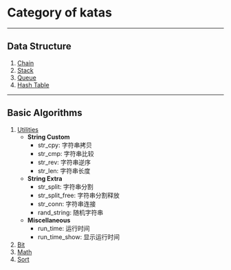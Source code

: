 # Category of katas

---


## Data Structure

1. [Chain](data_structures/chain.c)
2. [Stack](data_structures/stack.c)
3. [Queue](data_structures/queue.c)
5. [Hash Table](data_structures/hash_table.c)

---

## Basic Algorithms

1. [Utilities](algorithms/utilities.c)
    * **String Custom**
        * str_cpy: 字符串拷贝
        * str_cmp: 字符串比较
        * str_rev: 字符串逆序
        * str_len: 字符串长度
    * **String Extra**
        * str_split: 字符串分割
        * str_split_free: 字符串分割释放
        * str_conn: 字符串连接
        * rand_string: 随机字符串
    * **Miscellaneous**
        * run_time: 运行时间
        * run_time_show: 显示运行时间
2. [Bit](algorithms/bit.c)
3. [Math](algorithms/h_math.c)
4. [Sort](algorithms/sort.c)


